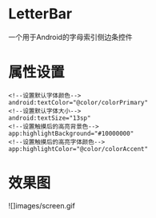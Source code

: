 # LetterBar
一个用于Android的字母索引侧边条控件

# 属性设置

```
<!--设置默认字体颜色-->
android:textColor="@color/colorPrimary"
<!--设置默认字体大小-->
android:textSize="13sp"
<!--设置触摸后的高亮背景色-->
app:highlightBackground="#10000000"
<!--设置触摸后的高亮字体颜色-->
app:highlightColor="@color/colorAccent"
```

# 效果图
![]images/screen.gif

